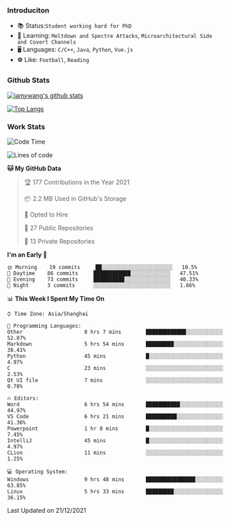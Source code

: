 ### Introduciton

- 📚 Status:`Student working hard for PhD`
- 🔎 Learning: `Meltdown and Spectre Attacks`, `Microarchitectural Side and Covert Channels`
- 🖥️ Languages: `C/C++`, `Java`, `Python`, `Vue.js`
- ⚽ Like: `Football`, `Reading`

### Github Stats

[![iamywang's github stats](https://github-readme-stats.vercel.app/api?username=iamywang&count_private=true&show_icons=true)]()

[![Top Langs](https://github-readme-stats.vercel.app/api/top-langs/?username=iamywang&layout=compact)]()

### Work Stats

<!--START_SECTION:waka-->
![Code Time](http://img.shields.io/badge/Code%20Time-45%20hrs%2050%20mins-blue)

![Lines of code](https://img.shields.io/badge/From%20Hello%20World%20I%27ve%20Written-539%20Thousand%20lines%20of%20code-blue)

**🐱 My GitHub Data** 

> 🏆 177 Contributions in the Year 2021
 > 
> 📦 2.2 MB Used in GitHub's Storage 
 > 
> 💼 Opted to Hire
 > 
> 📜 27 Public Repositories 
 > 
> 🔑 13 Private Repositories  
 > 
**I'm an Early 🐤** 

```text
🌞 Morning    19 commits     ██░░░░░░░░░░░░░░░░░░░░░░░   10.5% 
🌆 Daytime    86 commits     ████████████░░░░░░░░░░░░░   47.51% 
🌃 Evening    73 commits     ██████████░░░░░░░░░░░░░░░   40.33% 
🌙 Night      3 commits      ░░░░░░░░░░░░░░░░░░░░░░░░░   1.66%

```


📊 **This Week I Spent My Time On** 

```text
⌚︎ Time Zone: Asia/Shanghai

💬 Programming Languages: 
Other                    8 hrs 7 mins        █████████████░░░░░░░░░░░░   52.87% 
Markdown                 5 hrs 54 mins       █████████░░░░░░░░░░░░░░░░   38.41% 
Python                   45 mins             █░░░░░░░░░░░░░░░░░░░░░░░░   4.97% 
C                        23 mins             ░░░░░░░░░░░░░░░░░░░░░░░░░   2.53% 
Qt UI file               7 mins              ░░░░░░░░░░░░░░░░░░░░░░░░░   0.78%

🔥 Editors: 
Word                     6 hrs 54 mins       ███████████░░░░░░░░░░░░░░   44.97% 
VS Code                  6 hrs 21 mins       ██████████░░░░░░░░░░░░░░░   41.36% 
Powerpoint               1 hr 8 mins         █░░░░░░░░░░░░░░░░░░░░░░░░   7.45% 
IntelliJ                 45 mins             █░░░░░░░░░░░░░░░░░░░░░░░░   4.97% 
CLion                    11 mins             ░░░░░░░░░░░░░░░░░░░░░░░░░   1.25%

💻 Operating System: 
Windows                  9 hrs 48 mins       ████████████████░░░░░░░░░   63.85% 
Linux                    5 hrs 33 mins       █████████░░░░░░░░░░░░░░░░   36.15%

```


 Last Updated on 21/12/2021
<!--END_SECTION:waka-->

